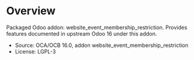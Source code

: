# Overview

Packaged Odoo addon: website_event_membership_restriction. Provides features documented in upstream Odoo 16 under this addon.

- Source: OCA/OCB 16.0, addon website_event_membership_restriction
- License: LGPL-3
